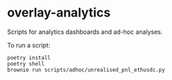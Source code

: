# overlay-analytics
Scripts for analytics dashboards and ad-hoc analyses.

To run a script:
```
poetry install
poetry shell
brownie run scripts/adhoc/unrealised_pnl_ethusdc.py
```